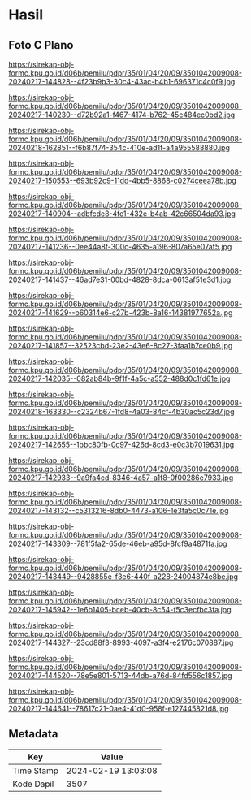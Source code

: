 # Hasil

## Foto C Plano

https://sirekap-obj-formc.kpu.go.id/d06b/pemilu/pdpr/35/01/04/20/09/3501042009008-20240217-144828--4f23b9b3-30c4-43ac-b4b1-696371c4c0f9.jpg

https://sirekap-obj-formc.kpu.go.id/d06b/pemilu/pdpr/35/01/04/20/09/3501042009008-20240217-140230--d72b92a1-f467-4174-b762-45c484ec0bd2.jpg

https://sirekap-obj-formc.kpu.go.id/d06b/pemilu/pdpr/35/01/04/20/09/3501042009008-20240218-162851--f6b87f74-354c-410e-ad1f-a4a955588880.jpg

https://sirekap-obj-formc.kpu.go.id/d06b/pemilu/pdpr/35/01/04/20/09/3501042009008-20240217-150553--693b92c9-11dd-4bb5-8868-c0274ceea78b.jpg

https://sirekap-obj-formc.kpu.go.id/d06b/pemilu/pdpr/35/01/04/20/09/3501042009008-20240217-140904--adbfcde8-4fe1-432e-b4ab-42c66504da93.jpg

https://sirekap-obj-formc.kpu.go.id/d06b/pemilu/pdpr/35/01/04/20/09/3501042009008-20240217-141236--0ee44a8f-300c-4635-a196-807a65e07af5.jpg

https://sirekap-obj-formc.kpu.go.id/d06b/pemilu/pdpr/35/01/04/20/09/3501042009008-20240217-141437--46ad7e31-00bd-4828-8dca-0613af51e3d1.jpg

https://sirekap-obj-formc.kpu.go.id/d06b/pemilu/pdpr/35/01/04/20/09/3501042009008-20240217-141629--b60314e6-c27b-423b-8a16-14381977652a.jpg

https://sirekap-obj-formc.kpu.go.id/d06b/pemilu/pdpr/35/01/04/20/09/3501042009008-20240217-141857--32523cbd-23e2-43e6-8c27-3faa1b7ce0b9.jpg

https://sirekap-obj-formc.kpu.go.id/d06b/pemilu/pdpr/35/01/04/20/09/3501042009008-20240217-142035--082ab84b-9f1f-4a5c-a552-488d0c1fd61e.jpg

https://sirekap-obj-formc.kpu.go.id/d06b/pemilu/pdpr/35/01/04/20/09/3501042009008-20240218-163330--c2324b67-1fd8-4a03-84cf-4b30ac5c23d7.jpg

https://sirekap-obj-formc.kpu.go.id/d06b/pemilu/pdpr/35/01/04/20/09/3501042009008-20240217-142655--1bbc80fb-0c97-426d-8cd3-e0c3b7019631.jpg

https://sirekap-obj-formc.kpu.go.id/d06b/pemilu/pdpr/35/01/04/20/09/3501042009008-20240217-142933--9a9fa4cd-8346-4a57-a1f8-0f00286e7933.jpg

https://sirekap-obj-formc.kpu.go.id/d06b/pemilu/pdpr/35/01/04/20/09/3501042009008-20240217-143132--c5313216-8db0-4473-a106-1e3fa5c0c71e.jpg

https://sirekap-obj-formc.kpu.go.id/d06b/pemilu/pdpr/35/01/04/20/09/3501042009008-20240217-143309--781f5fa2-65de-46eb-a95d-8fcf9a4871fa.jpg

https://sirekap-obj-formc.kpu.go.id/d06b/pemilu/pdpr/35/01/04/20/09/3501042009008-20240217-143449--9428855e-f3e6-440f-a228-24004874e8be.jpg

https://sirekap-obj-formc.kpu.go.id/d06b/pemilu/pdpr/35/01/04/20/09/3501042009008-20240217-145942--1e6b1405-bceb-40cb-8c54-f5c3ecfbc3fa.jpg

https://sirekap-obj-formc.kpu.go.id/d06b/pemilu/pdpr/35/01/04/20/09/3501042009008-20240217-144327--23cd88f3-8993-4097-a3f4-e2176c070887.jpg

https://sirekap-obj-formc.kpu.go.id/d06b/pemilu/pdpr/35/01/04/20/09/3501042009008-20240217-144520--78e5e801-5713-44db-a76d-84fd556c1857.jpg

https://sirekap-obj-formc.kpu.go.id/d06b/pemilu/pdpr/35/01/04/20/09/3501042009008-20240217-144641--78617c21-0ae4-41d0-958f-e127445821d8.jpg


## Metadata

| Key        | Value               |
| ---------- | ------------------- |
| Time Stamp | 2024-02-19 13:03:08 |
| Kode Dapil | 3507                |



